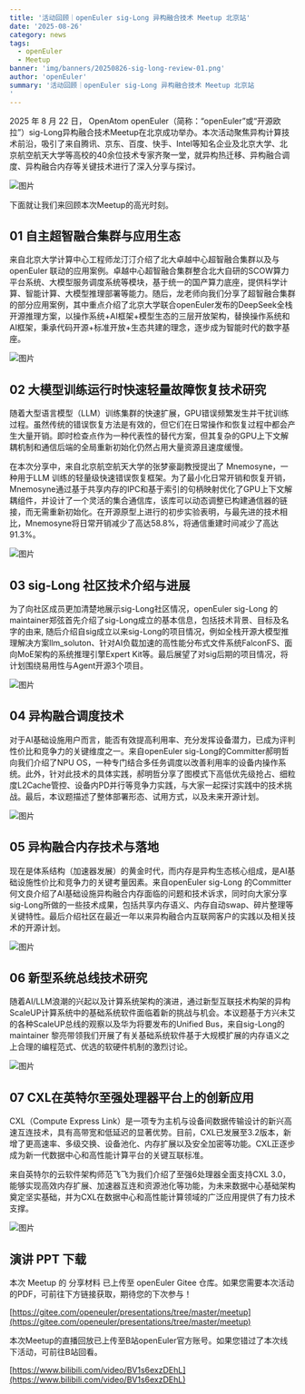 ```yaml
---
title: '活动回顾｜openEuler sig-Long 异构融合技术 Meetup 北京站'
date: '2025-08-26'
category: news
tags:
  - openEuler
  - Meetup
banner: 'img/banners/20250826-sig-long-review-01.png'
author: 'openEuler'
summary: '活动回顾｜openEuler sig-Long 异构融合技术 Meetup 北京站
'
---
```


2025 年 8 月 22 日， OpenAtom openEuler（简称：“openEuler”或“开源欧拉”）sig-Long异构融合技术Meetup在北京成功举办。本次活动聚焦异构计算技术前沿，吸引了来自腾讯、京东、百度、快手、Intel等知名企业及北京大学、北京航空航天大学等高校的40余位技术专家齐聚一堂，就异构热迁移、异构融合调度、异构融合内存等关键技术进行了深入分享与探讨。

![图片](./media/20250826-sig-long-review-01.png)

下面就让我们来回顾本次Meetup的高光时刻。

## 01 自主超智融合集群与应用生态

来自北京大学计算中心工程师龙汀汀介绍了北大卓越中心超智融合集群以及与openEuler 联动的应用案例。卓越中心超智融合集群整合北大自研的SCOW算力平台系统、大模型服务调度系统等模块，基于统一的国产算力底座，提供科学计算、智能计算、大模型推理部署等能力。随后，龙老师向我们分享了超智融合集群的部分应用案例，其中重点介绍了北京大学联合openEuler发布的DeepSeek全栈开源推理方案，以操作系统+AI框架+模型生态的三层开放架构，替换操作系统和AI框架，秉承代码开源+标准开放+生态共建的理念，逐步成为智能时代的数字基座。

![图片](./media/20250826-sig-long-review-02.png)

## 02 大模型训练运行时快速轻量故障恢复技术研究

随着大型语言模型（LLM）训练集群的快速扩展，GPU错误频繁发生并干扰训练过程。虽然传统的错误恢复方法是有效的，但它们在日常操作和恢复过程中都会产生大量开销。即时检查点作为一种代表性的替代方案，但其复杂的GPU上下文解耦机制和通信后端的全局重新初始化仍然占用大量资源且速度缓慢。

在本次分享中，来自北京航空航天大学的张梦豪副教授提出了 Mnemosyne，一种用于LLM 训练的轻量级快速错误恢复框架。为了最小化日常开销和恢复开销，Mnemosyne通过基于共享内存的IPC和基于索引的句柄映射优化了GPU上下文解耦组件，并设计了一个灵活的集合通信库，该库可以动态调整已构建通信器的链接，而无需重新初始化。在开源原型上进行的初步实验表明，与最先进的技术相比，Mnemosyne将日常开销减少了高达58.8%，将通信重建时间减少了高达91.3%。

![图片](./media/20250826-sig-long-review-03.png)

## 03 sig-Long 社区技术介绍与进展

为了向社区成员更加清楚地展示sig-Long社区情况，openEuler sig-Long 的 maintainer郑弦首先介绍了sig-Long成立的基本信息，包括技术背景、目标及名字的由来, 随后介绍自sig成立以来sig-Long的项目情况，例如全栈开源大模型推理解决方案llm_soluton、针对AI负载加速的高性能分布式文件系统FalconFS、面向MoE架构的系统推理引擎Expert Kit等。最后展望了对sig后期的项目情况，将计划围绕易用性与Agent开源3个项目。

![图片](./media/20250826-sig-long-review-04.png)

## 04 异构融合调度技术

对于AI基础设施用户而言，能否有效提高利用率、充分发挥设备潜力，已成为评判性价比和竞争力的关键维度之一。来自openEuler sig-Long的Committer郝明哲向我们介绍了NPU OS，一种专门结合多任务调度以改善利用率的设备内操作系统。此外，针对此技术的具体实践，郝明哲分享了图模式下高低优先级抢占、细粒度L2Cache管控、设备内PD并行等竞争力实践，与大家一起探讨实践中的技术挑战。最后，本议题描述了整体部署形态、试用方式，以及未来开源计划。

![图片](./media/20250826-sig-long-review-05.png)

## 05 异构融合内存技术与落地

现在是体系结构（加速器发展）的黄金时代，而内存是异构生态核心组成，是AI基础设施性价比和竞争力的关键考量因素。来自openEuler sig-Long 的Committer何文良介绍了AI基础设施异构融合内存面临的问题和技术诉求，同时向大家分享sig-Long所做的一些技术成果，包括共享内存语义、内存自动swap、碎片整理等关键特性。最后介绍社区在最近一年以来异构融合内互联网客户的实践以及相关技术的开源计划。

![图片](./media/20250826-sig-long-review-06.png)

## 06 新型系统总线技术研究

随着AI/LLM浪潮的兴起以及计算系统架构的演进，通过新型互联技术构架的异构ScaleUP计算系统中的基础系统软件面临着新的挑战与机会。本议题基于方兴未艾的各种ScaleUP总线的观察以及华为将要发布的Unified Bus，来自sig-Long的maintainer 黎亮带领我们开展了有关基础系统软件基于大规模扩展的内存语义之上合理的编程范式、优选的软硬件机制的激烈讨论。

![图片](./media/20250826-sig-long-review-07.png)

## 07 CXL在英特尔至强处理器平台上的创新应用

CXL（Compute Express Link）是一项专为主机与设备间数据传输设计的新兴高速互连技术，具有高带宽和低延迟的显著优势。目前，CXL已发展至3.2版本，新增了更高速率、多级交换、设备池化、内存扩展以及安全加密等功能。CXL正逐步成为新一代数据中心和高性能计算平台的关键互联标准。

来自英特尔的云软件架构师范飞飞为我们介绍了至强6处理器全面支持CXL 3.0，能够实现高效内存扩展、加速器互连和资源池化等功能，为未来数据中心基础架构奠定坚实基础，并为CXL在数据中心和高性能计算领域的广泛应用提供了有力技术支撑。

![图片](./media/20250826-sig-long-review-08.png)

## 演讲 PPT 下载

本次 Meetup 的 分享材料 已上传至 openEuler Gitee 仓库。如果您需要本次活动的PDF，可前往下方链接获取，期待您的下次参与！

[https://gitee.com/openeuler/presentations/tree/master/meetup](https://gitee.com/openeuler/presentations/tree/master/meetup)

本次Meetup的直播回放已上传至B站openEuler官方账号。如果您错过了本次线下活动，可前往B站回看。

[https://www.bilibili.com/video/BV1s6exzDEhL](https://www.bilibili.com/video/BV1s6exzDEhL)
